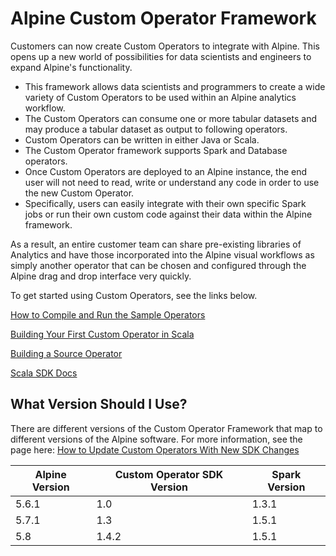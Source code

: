 # Alpine Custom Operator Framework

Customers can now create Custom Operators to integrate with Alpine. This opens up a new world of possibilities for data scientists and engineers to expand Alpine's functionality. 

- This framework allows data scientists and programmers to create a wide variety of Custom Operators to be used within an Alpine analytics workflow.
- The Custom Operators can consume one or more tabular datasets and may produce a tabular dataset as output to following operators. 
- Custom Operators can be written in either Java or Scala.
- The Custom Operator framework supports Spark and Database operators. 
- Once Custom Operators are deployed to an Alpine instance, the end user will not need to read, write or understand any code in order to use the new Custom Operator.
- Specifically, users can easily integrate with their own specific Spark jobs or run their own custom code against their data within the Alpine framework.  

As a result, an entire customer team can share pre-existing libraries of Analytics and have those incorporated into the Alpine visual workflows as simply another operator that can be chosen and configured through the Alpine drag and drop interface very quickly. 

To get started using Custom Operators, see the links below.

[How to Compile and Run the Sample Operators](https://alpine.atlassian.net/wiki/display/V5/How+To+Compile+and+Run+the+Sample+Operators)

[Building Your First Custom Operator in Scala](https://alpine.atlassian.net/wiki/display/V5/Building+Your+First+Custom+Operator+in+Scala)

[Building a Source Operator](https://alpine.atlassian.net/wiki/display/V5/Building+a+Source+Operator)

[Scala SDK Docs](http://alpinenow.github.io/PluginSDK/latest/api/#package)

## What Version Should I Use?

There are different versions of the Custom Operator Framework that map to different versions of the Alpine software. For more information, see the page here: [How to Update Custom Operators With New SDK Changes](https://alpine.atlassian.net/wiki/display/KB/How+to+Update+Custom+Operators+With+New+SDK+Changes)

Alpine Version | Custom Operator SDK Version | Spark Version
-------------- | --------------------------- | -------------
5.6.1          | 1.0                         | 1.3.1
5.7.1          | 1.3                         | 1.5.1
5.8            | 1.4.2                       | 1.5.1

